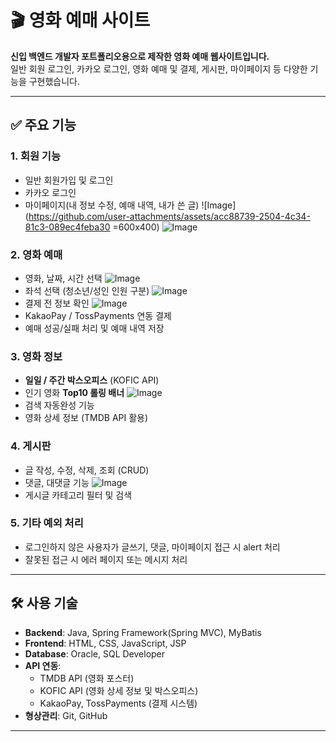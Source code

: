 # 🎬 영화 예매 사이트

**신입 백엔드 개발자 포트폴리오용으로 제작한 영화 예매 웹사이트입니다.**  
일반 회원 로그인, 카카오 로그인, 영화 예매 및 결제, 게시판, 마이페이지 등 다양한 기능을 구현했습니다.

---

## ✅ 주요 기능

### 1. **회원 기능**
- 일반 회원가입 및 로그인
- 카카오 로그인
- 마이페이지(내 정보 수정, 예매 내역, 내가 쓴 글)
  ![Image](https://github.com/user-attachments/assets/acc88739-2504-4c34-81c3-089ec4feba30 =600x400)
  ![Image](https://github.com/user-attachments/assets/b87b9974-39df-4f9c-b925-dac34b0dee5f)

### 2. **영화 예매**
- 영화, 날짜, 시간 선택
  ![Image](https://github.com/user-attachments/assets/f3f37939-20e5-43e0-a580-128f7cb824ea)
- 좌석 선택 (청소년/성인 인원 구분)
  ![Image](https://github.com/user-attachments/assets/bdd516d6-32ac-4139-87cc-be1cdbf8313b)
- 결제 전 정보 확인
  ![Image](https://github.com/user-attachments/assets/7c0e1830-9773-4f05-b53c-d530c9042201)
- KakaoPay / TossPayments 연동 결제
- 예매 성공/실패 처리 및 예매 내역 저장

### 3. **영화 정보**
- **일일 / 주간 박스오피스** (KOFIC API)
- 인기 영화 **Top10 롤링 배너**
  ![Image](https://github.com/user-attachments/assets/dddfd085-6515-46e7-8aae-8fb3a6708b03)
- 검색 자동완성 기능
- 영화 상세 정보 (TMDB API 활용)

### 4. **게시판**
- 글 작성, 수정, 삭제, 조회 (CRUD)
- 댓글, 대댓글 기능
  ![Image](https://github.com/user-attachments/assets/385cea66-970f-44eb-a234-c870b2b092c7)
- 게시글 카테고리 필터 및 검색

### 5. **기타 예외 처리**
- 로그인하지 않은 사용자가 글쓰기, 댓글, 마이페이지 접근 시 alert 처리
- 잘못된 접근 시 에러 페이지 또는 메시지 처리

---

## 🛠 사용 기술

- **Backend**: Java, Spring Framework(Spring MVC), MyBatis  
- **Frontend**: HTML, CSS, JavaScript, JSP  
- **Database**: Oracle, SQL Developer
- **API 연동**:  
  - TMDB API (영화 포스터)  
  - KOFIC API (영화 상세 정보 및 박스오피스)  
  - KakaoPay, TossPayments (결제 시스템)  
- **형상관리**: Git, GitHub

---
